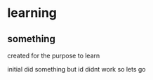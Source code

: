 # learning
## something
created for the purpose to learn

initial did something but id didnt work so lets go
